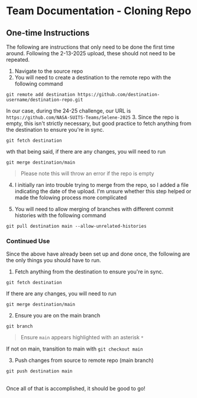 # Team Documentation - Cloning Repo

## One-time Instructions
The following are instructions that only need to be done the first time around. Following the 2-13-2025 upload, these should not need to be repeated.

1. Navigate to the source repo
2. You will need to create a destination to the remote repo with the following command
```
git remote add destination https://github.com/destination-username/destination-repo.git
```
In our case, during the 24-25 challenge, our URL is `https://github.com/NASA-SUITS-Teams/Selene-2025`
3. Since the repo is empty, this isn't strictly necessary, but good practice to fetch anything from the destination to ensure you're in sync.
```
git fetch destination
```
wth that being said, if there are any changes, you will need to run
```
git merge destination/main
```
> Please note this will throw an error if the repo is empty

4. I initially ran into trouble trying to merge from the repo, so I added a file indicating the date of the upload. I'm unsure whether this step helped or made the folowing process more complicated

5. You will need to allow merging of branches with different commit histories with the following command
```
git pull destination main --allow-unrelated-histories
```
### Continued Use
Since the above have already been set up and done once, the following are the only things you should have to run.

1. Fetch anything from the destination to ensure you're in sync.
```
git fetch destination
```
If there are any changes, you will need to run
```
git merge destination/main
```

2. Ensure you are on the main branch
```
git branch
```
> Ensure `main` appears highlighted with an asterisk `*`

If not on main, transition to main with `git checkout main`

3. Push changes from source to remote repo (main branch)
```
git push destination main
```


<br>
Once all of that is accomplished, it should be good to go!